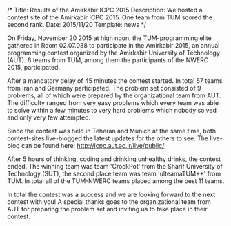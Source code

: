 /*
Title: Results of the Amirkabir ICPC 2015
Description: We hosted a contest site of the Amirkabir ICPC 2015. One team from TUM scored the second rank.
Date: 2015/11/20
Template: news
*/

On Friday, November 20 2015 at high noon, the TUM-programming elite gathered in Room 02.07.038 to participate in the Amirkabir 2015, an annual programming contest organized by the Amirkabir University of Technology (AUT). 6 teams from TUM, among them the participants of the NWERC 2015, participated.

After a mandatory delay of 45 minutes the contest started. In total 57 teams from Iran and Germany participated. The problem set consisted of 9 problems, all of which were prepared by the organizational team from AUT. The difficulty ranged from very easy problems which every team was able to solve within a few minutes to very hard problems which nobody solved and only very few attempted.

Since the contest was held in Teheran and Munich at the same time, both contest-sites live-blogged the latest updates for the others to see. The live-blog can be found here: http://icpc.aut.ac.ir/live/public/

After 5 hours of thinking, coding and drinking unhealthy drinks, the contest ended. The winning team was team 'CrockPot' from the Sharif University of Technology (SUT), the second place team was team 'ulteamaTUM++' from TUM. In total all of the TUM-NWERC teams placed among the best 11 teams.

In total the contest was a success and we are looking forward to the next contest with you! A special thanks goes to the organizational team from AUT for preparing the problem set and inviting us to take place in their contest.